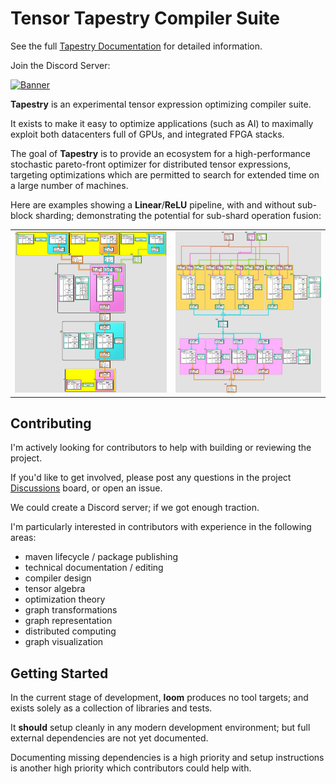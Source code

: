 # Tensor Tapestry Compiler Suite

See the full [Tapestry Documentation](docs/README.md) for detailed information.

Join the Discord Server:

[![Banner](https://invidget.switchblade.xyz/PNpSrFMeUb?theme=light)](https://discord.gg/PNpSrFMeUb)

**Tapestry** is an experimental tensor expression optimizing compiler suite.

It exists to make it easy to optimize applications (such as AI) to maximally exploit both
datacenters full of GPUs, and integrated FPGA stacks.

The goal of **Tapestry** is to provide an ecosystem for a high-performance stochastic pareto-front
optimizer for distributed tensor expressions, targeting optimizations which are permitted to search
for extended time on a large number of machines.

Here are examples showing a **Linear**/**ReLU** pipeline, with and without sub-block sharding;
demonstrating the potential for sub-shard operation fusion:

<table cellborder="0">
  <tr>
    <td>
      <div style="width: 100%; margin: auto">
        <img alt="linear.relu" src="docs/media/linear.relu.ortho.jpg"/>
      </div>
    </td>
    <td>
      <div style="width: 100%; margin: auto">
        <img alt="linear.relu.4x" src="docs/media/linear.relu.4x.ortho.jpg"/>
      </div>
    </td>
  </tr>
</table>

## Contributing

I'm actively looking for contributors to help with building or reviewing the project.

If you'd like to get involved, please post any questions in the project
[Discussions](https://github.com/crutcher/loom/discussions) board, or open an issue.

We could create a Discord server; if we got enough traction.

I'm particularly interested in contributors with experience in the following areas:

- maven lifecycle / package publishing
- technical documentation / editing
- compiler design
- tensor algebra
- optimization theory
- graph transformations
- graph representation
- distributed computing
- graph visualization

## Getting Started

In the current stage of development, **loom** produces no tool targets; and exists solely as a
collection of libraries and tests.

It **should** setup cleanly in any modern development environment; but full external dependencies
are not yet documented.

Documenting missing dependencies is a high priority and setup instructions is another high priority
which contributors could help with.
